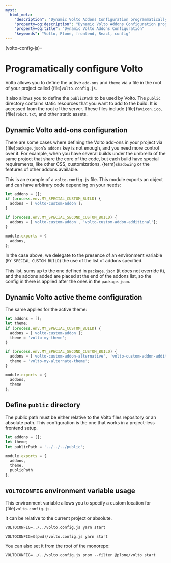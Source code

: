 ```yaml
---
myst:
  html_meta:
    "description": "Dynamic Volto Addons Configuration programmatically via volto.config.js"
    "property=og:description": "Dynamic Volto Addons Configuration programmatically via volto.config.js"
    "property=og:title": "Dynamic Volto Addons Configuration"
    "keywords": "Volto, Plone, frontend, React, config"
---
```


(volto-config-js)=

# Programatically configure Volto

Volto allows you to define the active `add-ons` and `theme` via a file in the root of your project called {file}`volto.config.js`.

It also allows you to define the `publicPath` to be used by Volto.
The `public` directory contains static resources that you want to add to the build.
It is accessed from the root of the server.
These files include {file}`favicon.ico`, {file}`robot.txt`, and other static assets.

## Dynamic Volto add-ons configuration

There are some cases where defining the Volto add-ons in your project via {file}`package.json`'s `addons` key is not enough, and you need more control over it.
For example, when you have several builds under the umbrella of the same project that share the core of the code, but each build have special requirements, like other CSS, customizations, {term}`shadowing` or the features of other addons available.

This is an example of a `volto.config.js` file.
This module exports an object and can have arbitrary code depending on your needs:

```js
let addons = [];
if (process.env.MY_SPECIAL_CUSTOM_BUILD) {
  addons = ['volto-custom-addon'];
}

if (process.env.MY_SPECIAL_SECOND_CUSTOM_BUILD) {
  addons = ['volto-custom-addon', 'volto-custom-addon-additional'];
}

module.exports = {
  addons,
};
```

In the case above, we delegate to the presence of an environment variable (`MY_SPECIAL_CUSTOM_BUILD`) the use of the list of addons specified.

This list, sums up to the one defined in `package.json` (it does not override it), and the addons added are placed at the end of the addons list, so the config in there is applied after the ones in the `package.json`.

## Dynamic Volto active theme configuration

The same applies for the active theme:

```js
let addons = [];
let theme;
if (process.env.MY_SPECIAL_CUSTOM_BUILD) {
  addons = ['volto-custom-addon'];
  theme = 'volto-my-theme';
}

if (process.env.MY_SPECIAL_SECOND_CUSTOM_BUILD) {
  addons = ['volto-custom-addon-alternative', 'volto-custom-addon-additional'];
  theme = 'volto-my-alternate-theme';
}

module.exports = {
  addons,
  theme
};
```

## Define `public` directory

The public path must be either relative to the Volto files repository or an absolute path.
This configuration is the one that works in a project-less frontend setup.

```js
let addons = [];
let theme;
let publicPath = '../../../public';

module.exports = {
  addons,
  theme,
  publicPath
};
```

## `VOLTOCONFIG` environment variable usage

This environment variable allows you to specify a custom location for {file}`volto.config.js`.

It can be relative to the current project or absolute.

```shell
VOLTOCONFIG=../../volto.config.js yarn start
```

```shell
VOLTOCONFIG=$(pwd)/volto.config.js yarn start
```

You can also set it from the root of the monorepo:

```shell
VOLTOCONFIG=../../volto.config.js pnpm --filter @plone/volto start
```
